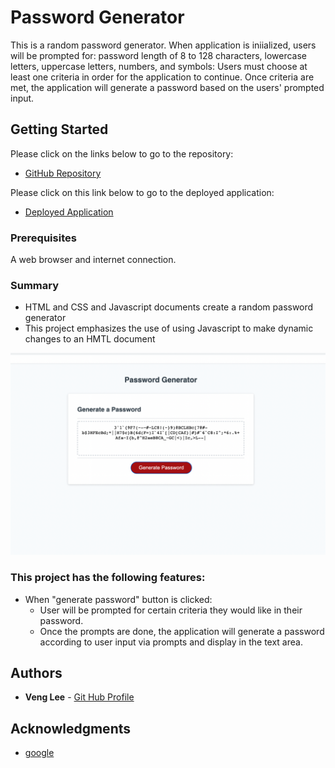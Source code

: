 # Password Generator

This is a random password generator. When application is iniialized, users will be prompted for: password length of 8 to 128 characters, lowercase letters, uppercase letters, numbers, and symbols:
Users must choose at least one criteria in order for the application to continue. Once criteria are met, the application will generate a password based on the users' prompted input.


## Getting Started

Please click on the links below to go to the repository:
* [GitHub Repository](https://github.com/vengster/password-generator)


Please click on this link below to go to the deployed application:
* [Deployed Application](https://vengster.github.io/password-generator)



### Prerequisites

A web browser and internet connection. 


### Summary
* HTML and CSS and Javascript documents create a random password generator 
* This project emphasizes the use of using Javascript to make dynamic changes to an HMTL document

![](assets/images/screen-shot.png)

### This project has the following features: 
* When "generate password" button is clicked:
    * User will be prompted for certain criteria they would like in their password.
    * Once the prompts are done, the application will generate a password according to user input via prompts and display in the text area.


## Authors

* **Veng Lee** - [Git Hub Profile](https://github.com/vengster)

## Acknowledgments

* [google](https://wwww.google.com)

